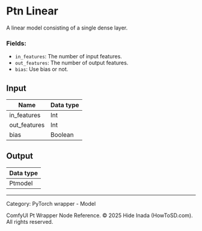 # Ptn Linear
A linear model consisting of a single dense layer.  

### Fields:  
- `in_features`: The number of input features.
- `out_features`: The number of output features.
- `bias`: Use bias or not.

## Input
| Name | Data type |
|---|---|
| in_features | Int |
| out_features | Int |
| bias | Boolean |

## Output
| Data type |
|---|
| Ptmodel |

<HR>
Category: PyTorch wrapper - Model

ComfyUI Pt Wrapper Node Reference. © 2025 Hide Inada (HowToSD.com). All rights reserved.
